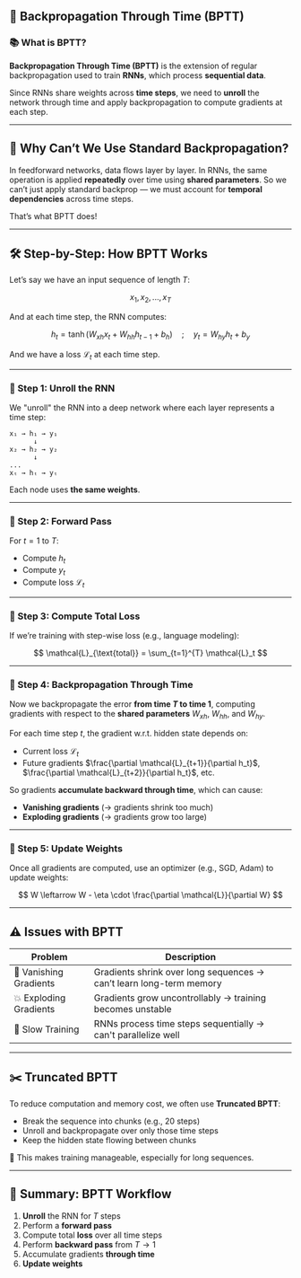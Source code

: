 ## 🔁 **Backpropagation Through Time (BPTT)**

### 📚 What is BPTT?

**Backpropagation Through Time (BPTT)** is the extension of regular backpropagation used to train **RNNs**, which process **sequential data**.

Since RNNs share weights across **time steps**, we need to **unroll** the network through time and apply backpropagation to compute gradients at each step.

---

## 🔄 Why Can’t We Use Standard Backpropagation?

In feedforward networks, data flows layer by layer. In RNNs, the same operation is applied **repeatedly** over time using **shared parameters**.
So we can’t just apply standard backprop — we must account for **temporal dependencies** across time steps.

That’s what BPTT does!

---

## 🛠️ **Step-by-Step: How BPTT Works**

Let’s say we have an input sequence of length $T$:

$$
x_1, x_2, ..., x_T
$$

And at each time step, the RNN computes:

$$
h_t = \tanh(W_{xh}x_t + W_{hh}h_{t-1} + b_h)
\quad ; \quad
y_t = W_{hy}h_t + b_y
$$

And we have a loss $\mathcal{L}_t$ at each time step.

---

### 🔹 Step 1: **Unroll the RNN**

We "unroll" the RNN into a deep network where each layer represents a time step:

```
x₁ → h₁ → y₁
      ↓
x₂ → h₂ → y₂
      ↓
...
xₜ → hₜ → yₜ
```

Each node uses **the same weights**.

---

### 🔹 Step 2: **Forward Pass**

For $t = 1$ to $T$:

* Compute $h_t$
* Compute $y_t$
* Compute loss $\mathcal{L}_t$

---

### 🔹 Step 3: **Compute Total Loss**

If we’re training with step-wise loss (e.g., language modeling):

$$
\mathcal{L}_{\text{total}} = \sum_{t=1}^{T} \mathcal{L}_t
$$

---

### 🔹 Step 4: **Backpropagation Through Time**

Now we backpropagate the error **from time $T$ to time $1$**, computing gradients with respect to the **shared parameters** $W_{xh}$, $W_{hh}$, and $W_{hy}$.

For each time step $t$, the gradient w\.r.t. hidden state depends on:

* Current loss $\mathcal{L}_t$
* Future gradients $\frac{\partial \mathcal{L}_{t+1}}{\partial h_t}$, $\frac{\partial \mathcal{L}_{t+2}}{\partial h_t}$, etc.

So gradients **accumulate backward through time**, which can cause:

* **Vanishing gradients** (→ gradients shrink too much)
* **Exploding gradients** (→ gradients grow too large)

---

### 🔹 Step 5: **Update Weights**

Once all gradients are computed, use an optimizer (e.g., SGD, Adam) to update weights:

$$
W \leftarrow W - \eta \cdot \frac{\partial \mathcal{L}}{\partial W}
$$

---

## ⚠️ Issues with BPTT

| Problem                | Description                                                         |
| ---------------------- | ------------------------------------------------------------------- |
| 🚫 Vanishing Gradients | Gradients shrink over long sequences → can’t learn long-term memory |
| 💥 Exploding Gradients | Gradients grow uncontrollably → training becomes unstable           |
| 🐢 Slow Training       | RNNs process time steps sequentially → can't parallelize well       |

---

## ✂️ **Truncated BPTT**

To reduce computation and memory cost, we often use **Truncated BPTT**:

* Break the sequence into chunks (e.g., 20 steps)
* Unroll and backpropagate over only those time steps
* Keep the hidden state flowing between chunks

🧠 This makes training manageable, especially for long sequences.

---

## 🔁 Summary: BPTT Workflow

1. **Unroll** the RNN for $T$ steps
2. Perform a **forward pass**
3. Compute total **loss** over all time steps
4. Perform **backward pass** from $T \to 1$
5. Accumulate gradients **through time**
6. **Update weights**
